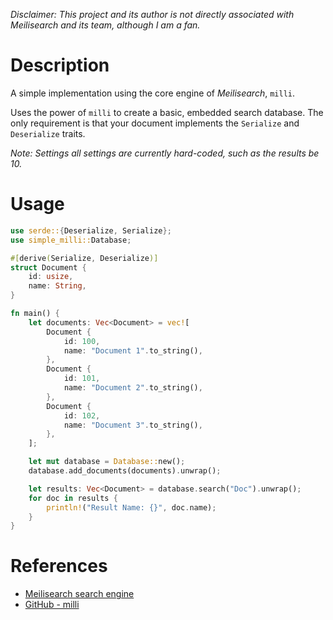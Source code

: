_Disclaimer: This project and its author is not directly associated with
Meilisearch and its team, although I am a fan._

# Description

A simple implementation using the core engine of _Meilisearch_, `milli`.

Uses the power of `milli` to create a basic, embedded search database. The only
requirement is that your document implements the `Serialize` and `Deserialize`
traits.

_Note: Settings all settings are currently hard-coded, such as the results
be 10._

# Usage

```rust
use serde::{Deserialize, Serialize};
use simple_milli::Database;

#[derive(Serialize, Deserialize)]
struct Document {
    id: usize,
    name: String,
}

fn main() {
    let documents: Vec<Document> = vec![
        Document {
            id: 100,
            name: "Document 1".to_string(),
        },
        Document {
            id: 101,
            name: "Document 2".to_string(),
        },
        Document {
            id: 102,
            name: "Document 3".to_string(),
        },
    ];

    let mut database = Database::new();
    database.add_documents(documents).unwrap();

    let results: Vec<Document> = database.search("Doc").unwrap();
    for doc in results {
        println!("Result Name: {}", doc.name);
    }
}
```

# References

- [Meilisearch search engine](https://www.meilisearch.com/)
- [GitHub - milli](https://github.com/meilisearch/milli)
